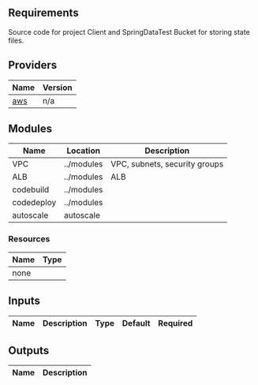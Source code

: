 <!-- BEGIN_TF_DOCS -->
## Requirements

Source code for project Client and SpringDataTest
Bucket for storing state files. 

## Providers

| Name | Version |
|------|---------|
| <a name="provider_aws"></a> [aws](#provider\_aws) | n/a |

## Modules

|    Name    | Location   | Description                        |
|----------  | ---------- | -----------------------------------|
| VPC        | ../modules | VPC, subnets, security groups      | 
| ALB        | ../modules | ALB                                | 
| codebuild  | ../modules |                                    | 
| codedeploy | ../modules |                                    | 
| autoscale  | autoscale  |                                    | 

### Resources

| Name | Type |
|------|------|
| none | 

## Inputs

| Name | Description | Type | Default | Required |
|------|-------------|------|---------|:--------:|



## Outputs

| Name | Description |
|------|-------------|

<!-- END_TF_DOCS -->
